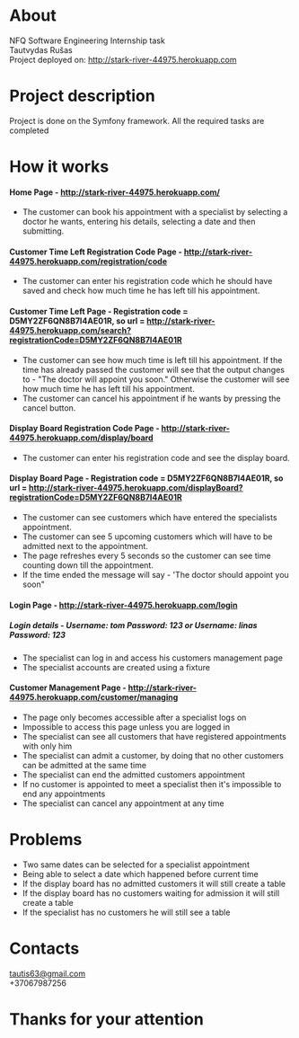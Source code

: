 # About
NFQ Software Engineering Internship task\
Tautvydas Rušas\
Project deployed on: http://stark-river-44975.herokuapp.com

# Project description
Project is done on the Symfony framework. All the required tasks are completed

# How it works


#### Home Page - http://stark-river-44975.herokuapp.com/
- The customer can book his appointment with a specialist by selecting a doctor he wants, entering his details, selecting a date and then submitting.
#### Customer Time Left Registration Code Page - http://stark-river-44975.herokuapp.com/registration/code
- The customer can enter his registration code which he should have saved and check how much time he has left till his appointment.
#### Customer Time Left Page - Registration code =   D5MY2ZF6QN8B7I4AE01R, so url = http://stark-river-44975.herokuapp.com/search?registrationCode=D5MY2ZF6QN8B7I4AE01R
- The customer can see how much time is left till his appointment. If the time has already passed the customer will see that the output changes to - "The doctor will appoint you soon."
Otherwise the customer will see how much time he has left till his appointment.
- The customer can cancel his appointment if he wants by pressing the cancel button.
#### Display Board Registration Code Page - http://stark-river-44975.herokuapp.com/display/board
- The customer can enter his registration code and see the display board.
#### Display Board Page - Registration code =   D5MY2ZF6QN8B7I4AE01R, so url = http://stark-river-44975.herokuapp.com/displayBoard?registrationCode=D5MY2ZF6QN8B7I4AE01R
- The customer can see customers which have entered the specialists appointment.
- The customer can see 5 upcoming customers which will have to be admitted next to the appointment.
- The page refreshes every 5 seconds so the customer can see time counting down till the appointment.
- If the time ended the message will say - 'The doctor should appoint you soon"
#### Login Page - http://stark-river-44975.herokuapp.com/login 
##### Login details - Username: tom  Password: 123 or Username: linas Password: 123
- The specialist can log in and access his customers management page
- The specialist accounts are created using a fixture
#### Customer Management Page - http://stark-river-44975.herokuapp.com/customer/managing
- The page only becomes accessible after a specialist logs on
- Impossible to access this page unless you are logged in
- The specialist can see all customers that have registered appointments with only him
- The specialist can admit a customer, by doing that no other customers can be admitted at the same time
- The specialist can end the admitted customers appointment
- If no customer is appointed to meet a specialist then it's impossible to end any appointments
- The specialist can cancel any appointment at any time

# Problems
- Two same dates can be selected for a specialist appointment
- Being able to select a date which happened before current time
- If the display board has no admitted customers it will still create a table
- If the display board has no customers waiting for admission it will still create a table
- If the specialist has no customers he will still see a table

# Contacts
tautis63@gmail.com\
+37067987256

# Thanks for your attention
